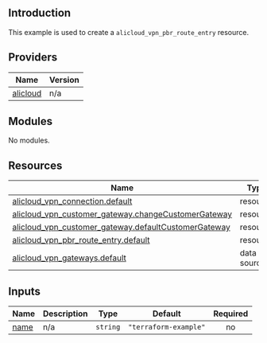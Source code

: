 ## Introduction

This example is used to create a `alicloud_vpn_pbr_route_entry` resource.

<!-- BEGIN_TF_DOCS -->
## Providers

| Name | Version |
|------|---------|
| <a name="provider_alicloud"></a> [alicloud](#provider\_alicloud) | n/a |

## Modules

No modules.

## Resources

| Name | Type |
|------|------|
| [alicloud_vpn_connection.default](https://registry.terraform.io/providers/aliyun/alicloud/latest/docs/resources/vpn_connection) | resource |
| [alicloud_vpn_customer_gateway.changeCustomerGateway](https://registry.terraform.io/providers/aliyun/alicloud/latest/docs/resources/vpn_customer_gateway) | resource |
| [alicloud_vpn_customer_gateway.defaultCustomerGateway](https://registry.terraform.io/providers/aliyun/alicloud/latest/docs/resources/vpn_customer_gateway) | resource |
| [alicloud_vpn_pbr_route_entry.default](https://registry.terraform.io/providers/aliyun/alicloud/latest/docs/resources/vpn_pbr_route_entry) | resource |
| [alicloud_vpn_gateways.default](https://registry.terraform.io/providers/aliyun/alicloud/latest/docs/data-sources/vpn_gateways) | data source |

## Inputs

| Name | Description | Type | Default | Required |
|------|-------------|------|---------|:--------:|
| <a name="input_name"></a> [name](#input\_name) | n/a | `string` | `"terraform-example"` | no |
<!-- END_TF_DOCS -->
